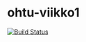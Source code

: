 # ohtu-viikko1

[![Build Status](https://travis-ci.org/elucca/ohtu-viikko1.svg?branch=master)](https://travis-ci.org/elucca/ohtu-viikko1)
